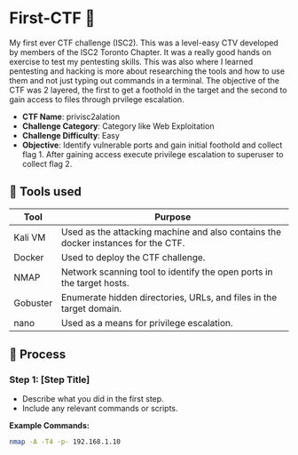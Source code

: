 # First-CTF 📝

My first ever CTF challenge (ISC2). This was a level-easy CTV developed by members of the ISC2 Toronto Chapter. It was a really good hands on exercise to test my pentesting skills. This was also where I learned pentesting and hacking is more about researching the tools and how to use them and not just typing out commands in a terminal. The objective of the CTF was 2 layered, the first to get a foothold in the target and the second to gain access to files through prvilege escalation. 

- **CTF Name**: privisc2alation
- **Challenge Category**: Category like Web Exploitation
- **Challenge Difficulty**: Easy
- **Objective**: Identify vulnerable ports and gain initial foothold and collect flag 1. After gaining access execute privilege escalation to superuser to collect flag 2.


## 🔧 Tools used 

| Tool       | Purpose            |
|------------|--------------------|
| Kali VM    | Used as the attacking machine and also contains the docker instances for the CTF.                 |
| Docker     | Used to deploy the CTF challenge.                                                                 |
| NMAP       | Network scanning tool to identify the open ports in the target hosts.                  |
| Gobuster   | Enumerate hidden directories, URLs, and files  in the target domain.                   |
| nano       | Used as a means for privilege escalation.                   |


## 🚀 Process
### Step 1: [Step Title]
- Describe what you did in the first step.
- Include any relevant commands or scripts.

**Example Commands:**
```bash
nmap -A -T4 -p- 192.168.1.10
